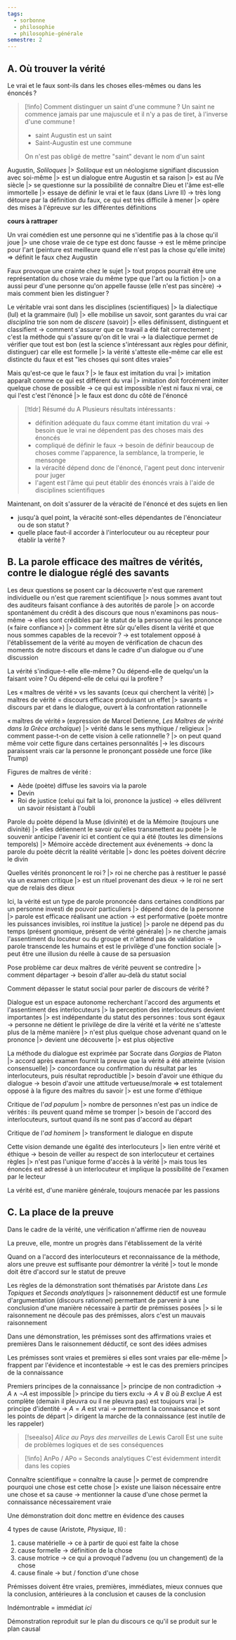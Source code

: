 ```yaml
---
tags:
  - sorbonne
  - philosophie
  - philosophie-générale
semestre: 2
---
```

## A. Où trouver la vérité
Le vrai et le faux sont-ils dans les choses elles-mêmes ou dans les énoncés ?

> [!info] Comment distinguer un saint d'une commune ?
> Un saint ne commence jamais par une majuscule et il n'y a pas de tiret, à l'inverse d'une commune !
> - saint Augustin est un saint
> - Saint-Augustin est une commune
>
> On n'est pas obligé de mettre "saint" devant le nom d'un saint

Augustin, _Soliloques_
|> *Soliloque* est un néologisme signifiant discussion avec soi-même
|> est un dialogue entre Augustin et sa raison
|> est au IVe siècle
|> se questionne sur la possibilité de connaître Dieu et l'âme est-elle immortelle
|> essaye de définir le vrai et le faux (dans Livre II)
-> très long détoure par la définition du faux, ce qui est très difficile à mener
|> opère des mises à l'épreuve sur les différentes définitions

**cours à rattraper**

Un vrai comédien est une personne qui ne s'identifie pas à la chose qu'il joue
|> une chose vraie de ce type est donc fausse
-> est le même principe pour l'art (peinture est meilleure quand elle n'est pas la chose qu'elle imite)
=> définit le faux chez Augustin

Faux provoque une crainte chez le sujet
|> tout propos pourrait être une représentation du chose vraie du même type que l'art ou la fiction
|> on a aussi peur d'une personne qu'on appelle fausse (elle n'est pas sincère)
-> mais comment bien les distinguer ?

Le véritable vrai sont dans les disciplines (scientifiques)
|> la dialectique (lul) et la grammaire (lul)
|> elle mobilise un savoir, sont garantes du vrai car *disciplina* trie son nom de *discere* (savoir)
|> elles définissent, distinguent et classifient -> comment s'assurer que ce travail a été fait correctement ; c'est la méthode qui s'assure qu'on dit le vrai
-> la dialectique permet de vérifier que tout est bon (est la science s'intéressant aux règles pour définir, distinguer) car elle est formelle
|> la vérité s'atteste elle-même car elle est distincte du faux et est "les choses qui sont dites vraies"

Mais qu'est-ce que le faux ?
|> le faux est imitation du vrai
|> imitation apparaît comme ce qui est différent du vrai
|> imitation doit forcément imiter quelque chose de possible 
-> ce qui est impossible n'est ni faux ni vrai, ce qui l'est c'est l'énoncé
|> le faux est donc du côté de l'énoncé

> [!tldr] Résumé du A
> Plusieurs résultats intéressants :
> - définition adéquate du faux comme étant imitation du vrai -> besoin que le vrai ne dépendent pas des choses mais des énoncés
> - compliqué de définir le faux -> besoin de définir beaucoup de choses comme l'apparence, la semblance, la tromperie, le mensonge
> - la véracité dépend donc de l'énoncé, l'agent peut donc intervenir pour juger
> - l'agent est l'âme qui peut établir des énoncés vrais à l'aide de disciplines scientifiques

Maintenant, on doit s'assurer de la véracité de l'énoncé et des sujets en lien
- jusqu'à quel point, la véracité sont-elles dépendantes de l'énonciateur ou de son statut ? 
- quelle place faut-il accorder à l'interlocuteur ou au récepteur pour établir la vérité ?
## B. La parole efficace des maîtres de vérités, contre le dialogue réglé des savants
Les deux questions se posent car la découverte n'est que rarement individuelle ou n'est que rarement scientifique
|> nous sommes avant tout des auditeurs faisant confiance à des autorités de parole
|> on accorde spontanément du crédit à des discours que nous n'examinons pas nous-même -> elles sont crédibles par le statut de la personne qui les prononce (« faire confiance »)
|> comment être sûr qu'elles disent la vérité et que nous sommes capables de la recevoir ?
-> est totalement opposé à l'établissement de la vérité au moyen de vérification de chacun des moments de notre discours et dans le cadre d'un dialogue ou d'une discussion

La vérité s'indique-t-elle elle-même ?
Ou dépend-elle de quelqu'un la faisant voire ?
Ou dépend-elle de celui qui la profère ?

Les « maîtres de vérité » vs les savants (ceux qui cherchent la vérité)
|> maîtres de vérité = discours efficace produisant un effet
|> savants = discours par et dans le dialogue, ouvert à la confrontation rationnelle

« maîtres de vérité » (expression de Marcel Detienne, _Les Maîtres de vérité dans la Grèce archaïque_)
|> vérité dans le sens mythique / religieux
|> comment passe-t-on de cette vision à celle rationnelle ?
|> on peut quand même voir cette figure dans certaines personnalités
|-> les discours paraissent vrais car la personne le prononçant possède une force (like Trump)

Figures de maîtres de vérité :
- Aède (poète) diffuse les savoirs via la parole
- Devin
- Roi de justice (celui qui fait la loi, prononce la justice)
-> elles délivrent un savoir résistant à l'oubli

Parole du poète dépend la Muse (divinité) et de la Mémoire (toujours une divinité)
|> elles détiennent le savoir qu'elles transmettent au poète
|> le souvenir anticipe l'avenir ici et contient ce qui a été (toutes les dimensions temporels)
|> Mémoire accède directement aux événements
-> donc la parole du poète décrit la réalité véritable
|> donc les poètes doivent décrire le divin

Quelles vérités prononcent le roi ?
|> roi ne cherche pas à restituer le passé via un examen critique
|> est un rituel provenant des dieux 
-> le roi ne sert que de relais des dieux

Ici, la vérité est un type de parole prononcée dans certaines conditions par un personne investi de pouvoir particuliers
|> dépend donc de la personne
|> parole est efficace réalisant une action -> est performative (poète montre les puissances invisibles, roi institue la justice)
|> parole ne dépend pas du temps (présent gnomique, présent de vérité générale)
|> ne cherche jamais l'assentiment du locuteur ou du groupe et n'attend pas de validation
-> parole transcende les humains et est le privilège d'une fonction sociale
|> peut être une illusion du réelle à cause de sa persuasion

Pose problème car deux maîtres de vérité peuvent se contredire
|> comment départager
-> besoin d'aller au-delà du statut social

Comment dépasser le statut social pour parler de discours de vérité ?

Dialogue est un espace autonome recherchant l'accord des arguments et l'assentiment des interlocuteurs
|> la perception des interlocuteurs devient importantes
|> est indépendante du statut des personnes : tous sont égaux 
-> personne ne détient le privilège de dire la vérité et la vérité ne s'atteste plus de la même manière
|> n'est plus quelque chose advenant quand on le prononce
|> devient une découverte
|> est plus objective

La méthode du dialogue est exprimée par Socrate dans _Gorgias_ de Platon
|> accord après examen fournit la preuve que la vérité a été atteinte (vision consensuelle)
|> concordance ou confirmation du résultat par les interlocuteurs, puis résultat reproductible
|> besoin d'avoir une éthique du dialogue -> besoin d'avoir une attitude vertueuse/morale
=> est totalement opposé à la figure des maîtres du savoir
|> est une forme d'éthique

Critique de l'*ad populum*
|> nombre de personnes n'est pas un indice de vérités : ils peuvent quand même se tromper
|> besoin de l'accord des interlocuteurs, surtout quand ils ne sont pas d'accord au départ

Critique de l'*ad hominem*
|> transforment le dialogue en dispute

Cette vision demande une égalité des interlocuteurs
|> lien entre vérité et éthique
-> besoin de veiller au respect de son interlocuteur et certaines règles
|> n'est pas l'unique forme d'accès à la vérité
|> mais tous les énoncés est adressé à un interlocuteur et implique la possibilité de l'examen par le lecteur

La vérité est, d'une manière générale, toujours menacée par les passions
## C. La place de la preuve
Dans le cadre de la vérité, une vérification n'affirme rien de nouveau

La preuve, elle, montre un progrès dans l'établissement de la vérité

Quand on a l'accord des interlocuteurs et reconnaissance de la méthode, alors une preuve est suffisante pour démontrer la vérité
|> tout le monde doit être d'accord sur le statut de preuve

Les règles de la démonstration sont thématisés par Aristote dans _Les Topiques_ et _Seconds analytiques_
|> raisonnement déductif est une formule d'argumentation (discours rationnel) permettant de parvenir à une conclusion d'une manière nécessaire à partir de prémisses posées
|> si le raisonnement ne découle pas des prémisses, alors c'est un mauvais raisonnement

Dans une démonstration, les prémisses sont des affirmations vraies et premières
Dans le raisonnement déductif, ce sont des idées admises

Les prémisses sont vraies et premières si elles sont vraies par elle-même
|> frappent par l'évidence et incontestable
-> est le cas des premiers principes de la connaissance

Premiers principes de la connaissance
|> principe de non contradiction -> $A\land\lnot A$ est impossible
|> principe du tiers exclu -> $A\lor B$ où $B$ exclue $A$ est complète (demain il pleuvra ou il ne pleuvra pas) est toujours vrai
|> principe d'identité -> $A=A$ est vrai
-> permettent la connaissance et sont les points de départ
|> dirigent la marche de la connaissance
(est inutile de les rappeler)

> [!seealso] _Alice au Pays des merveilles_ de Lewis Caroll
> Est une suite de problèmes logiques et de ses conséquences

> [!info] AnPo / APo = Seconds analytiques
> C'est évidemment interdit dans les copies

Connaître scientifique = connaître la cause
|> permet de comprendre pourquoi une chose est cette chose
|> existe une liaison nécessaire entre une chose et sa cause
-> mentionner la cause d'une chose permet la connaissance nécessairement vraie

Une démonstration doit donc mettre en évidence des causes

4 types de cause (Aristote, _Physique_, II) :
1. cause matérielle -> ce à partir de quoi est faite la chose
2. cause formelle -> définition de la chose
3. cause motrice -> ce qui a provoqué l'advenu (ou un changement) de la chose
4. cause finale -> but / fonction d'une chose

Prémisses doivent être vraies, premières, immédiates, mieux connues que la conclusion, antérieures à la conclusion et causes de la conclusion

Indémontrable = immédiat *ici*

Démonstration reproduit sur le plan du discours ce qu'il se produit sur le plan causal